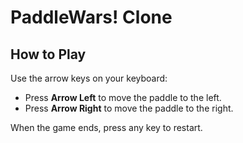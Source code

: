 # PaddleWars! Clone

## **How to Play**
Use the arrow keys on your keyboard:
  - Press **Arrow Left** to move the paddle to the left.
  - Press **Arrow Right** to move the paddle to the right.

When the game ends, press any key to restart.
